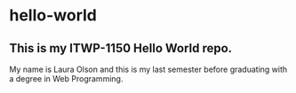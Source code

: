 # hello-world
## This is my ITWP-1150 Hello World repo.

My name is Laura Olson and this is my last semester before graduating with a degree in Web Programming.
